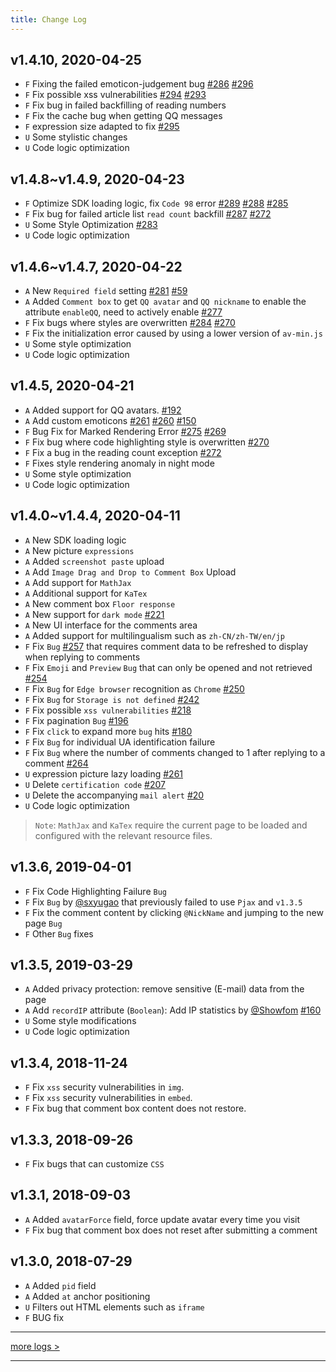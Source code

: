 ```yaml
---
title: Change Log
---
```

## v1.4.10, 2020-04-25
- `F` Fixing the failed emoticon-judgement bug [#286](https://github.com/xCss/Valine/issues/286) [#296](https://github.com/xCss/Valine/issues/296) 
- `F` Fix possible xss vulnerabilities [#294](https://github.com/xCss/Valine/issues/294) [#293](https://github.com/xCss/Valine/issues/293) 
- `F` Fix bug in failed backfilling of reading numbers
- `F` Fix the cache bug when getting QQ messages
- `F` expression size adapted to fix [#295](https://github.com/xCss/Valine/issues/295) 
- `U` Some stylistic changes
- `U` Code logic optimization

## v1.4.8~v1.4.9, 2020-04-23  
- `F` Optimize SDK loading logic, fix `Code 98` error [#289](https://github.com/xCss/Valine/issues/289) [#288](https://github.com/xCss/Valine/issues/288) [#285](https://github.com/xCss/Valine/issues/285)
- `F` Fix bug for failed article list `read count` backfill [#287](https://github.com/xCss/Valine/issues/287) [#272](https://github.com/xCss/Valine/issues/272) 
- `U` Some Style Optimization [#283](https://github.com/xCss/Valine/issues/283)
- `U` Code logic optimization

## v1.4.6~v1.4.7, 2020-04-22
- `A` New `Required field` setting [#281](https://github.com/xCss/Valine/issues/281) [#59](https://github.com/xCss/Valine/issues/59)
- `A` Added `Comment box` to get `QQ avatar` and `QQ nickname` to enable the attribute `enableQQ`, need to actively enable [#277](https://github.com/xCss/Valine/issues/277)
- `F` Fix bugs where styles are overwritten [#284](https://github.com/xCss/Valine/issues/284) [#270](https://github.com/xCss/Valine/issues/270)
- `F` Fix the initialization error caused by using a lower version of `av-min.js`
- `U` Some style optimization
- `U` Code logic optimization

## v1.4.5, 2020-04-21
- `A` Added support for QQ avatars. [#192](https://github.com/xCss/Valine/issues/192)
- `A` Add custom emoticons [#261](https://github.com/xCss/Valine/issues/261) [#260](https://github.com/xCss/Valine/issues/260) [#150](https://github.com/xCss/Valine/issues/150)
- `F` Bug Fix for Marked Rendering Error [#275](https://github.com/xCss/Valine/issues/275) [#269](https://github.com/xCss/Valine/issues/269)
- `F` Fix bug where code highlighting style is overwritten [#270](https://github.com/xCss/Valine/issues/270)
- `F` Fix a bug in the reading count exception [#272](https://github.com/xCss/Valine/issues/272)
- `F` Fixes style rendering anomaly in night mode
- `U` Some style optimization
- `U` Code logic optimization

## v1.4.0~v1.4.4, 2020-04-11  
- `A` New SDK loading logic
- `A` New picture `expressions`
- `A` Added `screenshot paste` upload
- `A` Add `Image Drag and Drop to Comment Box` Upload
- `A` Add support for `MathJax`
- `A` Additional support for `KaTex`
- `A` New comment box `Floor response`
- `A` New support for `dark mode` [#221](https://github.com/xCss/Valine/issues/221)
- `A` New UI interface for the comments area 
- `A` Added support for multilingualism such as `zh-CN/zh-TW/en/jp`
- `F` Fix `Bug` [#257](https://github.com/xCss/Valine/issues/257) that requires comment data to be refreshed to display when replying to comments
- `F` Fix `Emoji` and `Preview` `Bug` that can only be opened and not retrieved [#254](https://github.com/xCss/Valine/issues/254)
- `F` Fix `Bug` for `Edge browser` recognition as `Chrome` [#250](https://github.com/xCss/Valine/issues/250)
- `F` Fix `Bug` for `Storage is not defined` [#242](https://github.com/xCss/Valine/issues/242)
- `F` Fix possible `xss vulnerabilities` [#218](https://github.com/xCss/Valine/issues/218)
- `F` Fix pagination `Bug` [#196](https://github.com/xCss/Valine/issues/196)
- `F` Fix `click` to expand more `bug` hits [#180](https://github.com/xCss/Valine/issues/180)
- `F` Fix `Bug` for individual UA identification failure
- `F` Fix `Bug` where the number of comments changed to 1 after replying to a comment [#264](https://github.com/xCss/Valine/issues/264) 
- `U` expression picture lazy loading [#261](https://github.com/xCss/Valine/issues/261) 
- `U` Delete `certification code` [#207](https://github.com/xCss/Valine/issues/207)
- `U` Delete the accompanying `mail alert` [#20](https://github.com/xCss/Valine/issues/20)
- `U` Code logic optimization

> `Note`: `MathJax` and `KaTex` require the current page to be loaded and configured with the relevant resource files.


## v1.3.6, 2019-04-01
- `F` Fix Code Highlighting Failure `Bug`
- `F` Fix `Bug` by [@sxyugao](https://github.com/sxyugao) that previously failed to use `Pjax` and `v1.3.5`
- `F` Fix the comment content by clicking `@NickName` and jumping to the new page `Bug`
- `F` Other `Bug` fixes

## v1.3.5, 2019-03-29
- `A` Added privacy protection: remove sensitive (E-mail) data from the page
- `A` Add `recordIP` attribute (`Boolean`): Add IP statistics by [@Showfom](https://github.com/Showfom) [#160](https://github.com/xCss/Valine/issues/160) 
- `U` Some style modifications
- `U` Code logic optimization

## v1.3.4, 2018-11-24
- `F` Fix `xss` security vulnerabilities in `img`.
- `F` Fix `xss` security vulnerabilities in `embed`.
- `F` Fix bug that comment box content does not restore.

## v1.3.3, 2018-09-26

- `F` Fix bugs that can customize `CSS`

## v1.3.1, 2018-09-03

- `A` Added `avatarForce` field, force update avatar every time you visit
- `F` Fix bug that comment box does not reset after submitting a comment

## v1.3.0, 2018-07-29

- `A` Added `pid` field
- `A` Added `at` anchor positioning
- `U` Filters out HTML elements such as `iframe`
- `F` BUG fix

---------------------

[more logs >](https://github.com/xCss/Valine/releases)


---------------------
